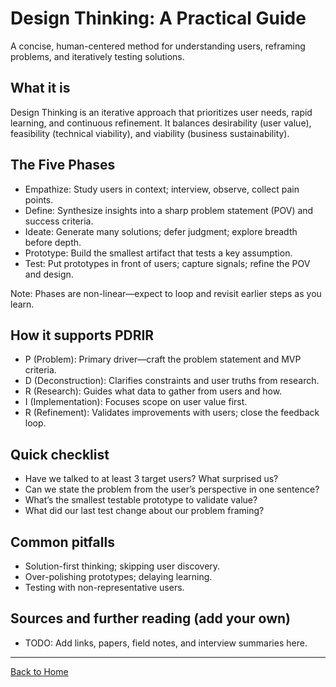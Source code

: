 # Design Thinking: A Practical Guide

A concise, human-centered method for understanding users, reframing problems, and iteratively testing solutions.

## What it is
Design Thinking is an iterative approach that prioritizes user needs, rapid learning, and continuous refinement. It balances desirability (user value), feasibility (technical viability), and viability (business sustainability).

## The Five Phases
- Empathize: Study users in context; interview, observe, collect pain points.
- Define: Synthesize insights into a sharp problem statement (POV) and success criteria.
- Ideate: Generate many solutions; defer judgment; explore breadth before depth.
- Prototype: Build the smallest artifact that tests a key assumption.
- Test: Put prototypes in front of users; capture signals; refine the POV and design.

Note: Phases are non-linear—expect to loop and revisit earlier steps as you learn.

## How it supports PDRIR
- P (Problem): Primary driver—craft the problem statement and MVP criteria.
- D (Deconstruction): Clarifies constraints and user truths from research.
- R (Research): Guides what data to gather from users and how.
- I (Implementation): Focuses scope on user value first.
- R (Refinement): Validates improvements with users; close the feedback loop.

## Quick checklist
- Have we talked to at least 3 target users? What surprised us?
- Can we state the problem from the user’s perspective in one sentence?
- What’s the smallest testable prototype to validate value?
- What did our last test change about our problem framing?

## Common pitfalls
- Solution-first thinking; skipping user discovery.
- Over-polishing prototypes; delaying learning.
- Testing with non-representative users.

## Sources and further reading (add your own)
- TODO: Add links, papers, field notes, and interview summaries here.

---

[Back to Home](./index.md)
